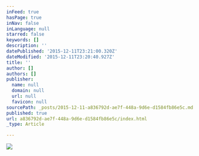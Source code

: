 ```yaml
---
inFeed: true
hasPage: true
inNav: false
inLanguage: null
starred: false
keywords: []
description: ''
datePublished: '2015-12-11T23:21:00.320Z'
dateModified: '2015-12-11T23:20:40.927Z'
title: ''
author: []
authors: []
publisher:
  name: null
  domain: null
  url: null
  favicon: null
sourcePath: _posts/2015-12-11-a836792d-ae7f-448a-9d6e-d1584fb86e5c.md
published: true
url: a836792d-ae7f-448a-9d6e-d1584fb86e5c/index.html
_type: Article

---
```

![](https://the-grid-user-content.s3-us-west-2.amazonaws.com/368e8623-ce5c-4f56-a5fb-8a6594fc2b9b.jpg)